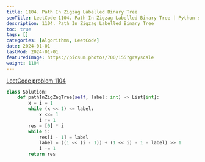 ```yaml
---
title: 1104. Path In Zigzag Labelled Binary Tree
seoTitle: LeetCode 1104. Path In Zigzag Labelled Binary Tree | Python solution and explanation
description: 1104. Path In Zigzag Labelled Binary Tree
toc: true
tags: []
categories: [Algorithms, LeetCode]
date: 2024-01-01
lastMod: 2024-01-01
featuredImage: https://picsum.photos/700/155?grayscale
weight: 1104
---
```


[LeetCode problem 1104](https://leetcode.com/problems/path-in-zigzag-labelled-binary-tree/)

```python
class Solution:
    def pathInZigZagTree(self, label: int) -> List[int]:
        x = i = 1
        while (x << 1) <= label:
            x <<= 1
            i += 1
        res = [0] * i
        while i:
            res[i - 1] = label
            label = ((1 << (i - 1)) + (1 << i) - 1 - label) >> 1
            i -= 1
        return res

```
